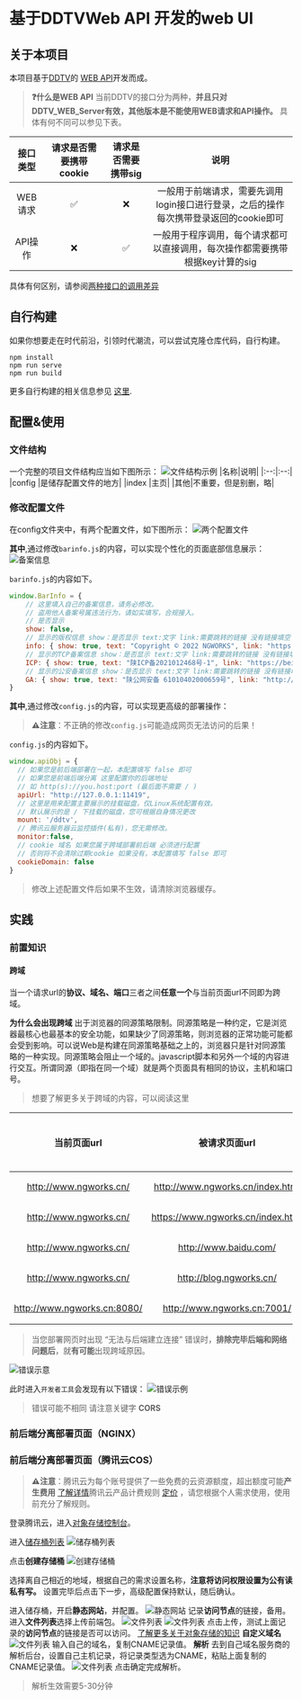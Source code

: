 # 基于DDTVWeb API 开发的web UI

## 关于本项目
本项目基于[DDTV](https://ddtv.pro/)的 [WEB API](https://ddtv.pro/API/)开发而成。

> **❓什么是WEB API**
当前DDTV的接口分为两种，**并且只对DDTV_WEB_Server有效，其他版本是不能使用WEB请求和API操作。**
具体有何不同可以参见下表。

|接口类型|请求是否需要携带cookie|请求是否需要携带sig|说明|
|:--:|:--:|:--:|:--:|
|WEB请求|✅|❌|一般用于前端请求，需要先调用login接口进行登录，之后的操作每次携带登录返回的cookie即可|
|API操作|❌|✅|一般用于程序调用，每个请求都可以直接调用，每次操作都需要携带根据key计算的sig|

具体有何区别，请参阅[两种接口的调用差异](https://ddtv.pro/API/)


## 自行构建
如果你想要走在时代前沿，引领时代潮流，可以尝试克隆仓库代码，自行构建。
```
npm install
npm run serve
npm run build
```
更多自行构建的相关信息参见 [这里](https://cli.vuejs.org/config/).

## 配置&使用
### 文件结构
一个完整的项目文件结构应当如下图所示：
![文件结构示例](Docpic/wenjianjiegou.png)
|名称|说明|
|:--:|:--:|
|config |是储存配置文件的地方|
|index  |主页|
|其他|不重要，但是别删，略|

### 修改配置文件
在config文件夹中，有两个配置文件，如下图所示：
![两个配置文件](Docpic/peizhiwenjan.png)

**其中**,通过修改`barinfo.js`的内容，可以实现个性化的页面底部信息展示：
![备案信息](Docpic/beian.png)

`barinfo.js`的内容如下。

```js
window.BarInfo = {
    // 这里填入自己的备案信息，请务必修改。
    // 盗用他人备案号属违法行为，请如实填写，合规接入。
    // 是否显示
    show: false,
    // 显示的版权信息 show：是否显示 text:文字 link:需要跳转的链接 没有链接填空 "" 没有信息不显示即可
    info: { show: true, text: "Copyright © 2022 NGWORKS", link: "https://space.bilibili.com/254397112" },
    // 显示的TCP备案信息 show：是否显示 text:文字 link:需要跳转的链接 没有链接填空 "" 没有信息不显示即可
    ICP: { show: true, text: "陕ICP备2021012468号-1", link: "https://beian.miit.gov.cn/#/Integrated/index" },
    // 显示的公安备案信息 show：是否显示 text:文字 link:需要跳转的链接 没有链接填空 "" 没有信息不显示即可
    GA: { show: true, text: "陕公网安备 61010402000659号", link: "http://www.beian.gov.cn/portal/registerSystemInfo?recordcode=61010402000659" },
}
```

**其中**,通过修改`config.js`的内容，可以实现更高级的部署操作：
> **⚠注意**：不正确的修改`config.js`可能造成网页无法访问的后果！

`config.js`的内容如下。
```js
window.apiObj = {
  // 如果您是前后端部署在一起，本配置填写 false 即可
  // 如果您是前端后端分离 这里配置你的后端地址
  // 如 http(s)://you.host:port (最后面不需要 / )
  apiUrl: "http://127.0.0.1:11419",
  // 这里是用来配置主要展示的挂载磁盘，仅Linux系统配置有效。
  // 默认展示的是 / 下挂载的磁盘，您可根据自身情况更改
  mount: '/ddtv',
  // 腾讯云服务器云监控插件(私有)，您无需修改。
  monitor:false,
  // cookie 域名 如果您属于跨域部署前后端 必须进行配置
  // 否则将不会清除过期cookie 如果没有，本配置填写 false 即可
  cookieDomain: false
}
```
> 修改上述配置文件后如果不生效，请清除浏览器缓存。
## 实践
### 前置知识
#### 跨域
当一个请求url的**协议、域名、端口**三者之间**任意一个**与当前页面url不同即为跨域。

**为什么会出现跨域**
出于浏览器的同源策略限制。同源策略是一种约定，它是浏览器最核心也最基本的安全功能，如果缺少了同源策略，则浏览器的正常功能可能都会受到影响。可以说Web是构建在同源策略基础之上的，浏览器只是针对同源策略的一种实现。同源策略会阻止一个域的。javascript脚本和另外一个域的内容进行交互。所谓同源（即指在同一个域）就是两个页面具有相同的协议，主机和端口号。

>想要了解更多关于跨域的内容，可以阅读这里

|当前页面url|被请求页面url|是否跨域|原因|
|:--:|:--:|:--:|:--:|
|http://www.ngworks.cn/|http://www.ngworks.cn/index.html|否|同源（协议、域名、端口号相同）|
|http://www.ngworks.cn/|https://www.ngworks.cn/index.html|跨域|协议不同（http/https）|
|http://www.ngworks.cn/|http://www.baidu.com/|跨域|主域名不同（ngworks/baidu）|
|http://www.ngworks.cn/|http://blog.ngworks.cn/|跨域|子域名不同（www/blog）|
|http://www.ngworks.cn:8080/|http://www.ngworks.cn:7001/|跨域|端口号不同（8080/7001）|

> 当您部署网页时出现 “无法与后端建立连接” 错误时，**排除完毕后端和网络问题后**，就**有可能**出现跨域原因。

![错误示意](Docpic/kuayucw.png)

此时进入`开发者工具`会发现有以下错误：
![错误示例](Docpic/kuayucw2.png)

> 错误可能不相同 请注意关键字 **CORS**

### 前后端分离部署页面（NGINX）
### 前后端分离部署页面（腾讯云COS）
> **⚠注意**：腾讯云为每个账号提供了一些免费的云资源额度，超出额度可能**产生费用** [了解详情](https://cloud.tencent.com/document/product/436/6240)腾讯云产品计费规则 [定价](https://cloud.tencent.com/document/product/436/16871) ，请您根据个人需求使用，使用前充分了解规则。

登录腾讯云，进入[对象存储控制台](https://console.cloud.tencent.com/cos)。

进入[储存桶列表](https://console.cloud.tencent.com/cos/bucket)
![储存桶列表](Docpic/cos1.png)

点击**创建存储桶**
![创建存储桶](Docpic/cos2.png)

选择离自己相近的地域，根据自己的需求设置名称，**注意将访问权限设置为公有读私有写。**
设置完毕后点击下一步，高级配置保持默认，随后确认。

进入储存桶，开启**静态网站**，并配置。
![静态网站](Docpic/cos3.png)
记录**访问节点**的链接，备用。
进入**文件列表**选择上传前端包。
![文件列表](Docpic/cos4.png)
![文件列表](Docpic/cos5.png)
点击上传，测试上面记录的**访问节点**的链接是否可以访问。
[了解更多关于对象存储的知识](https://cloud.tencent.com/document/product/436/32670)
**自定义域名**
![文件列表](Docpic/cos6.png)
输入自己的域名，复制CNAME记录值。
**解析**
去到自己域名服务商的解析后台，设置自己主机记录，将记录类型选为CNAME，粘贴上面复制的CNAME记录值。
![文件列表](Docpic/cos7.png)
点击确定完成解析。

> 解析生效需要5-30分钟